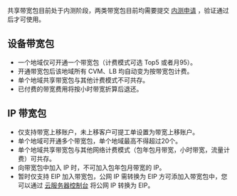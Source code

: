 共享带宽包目前处于内测阶段，两类带宽包目前均需要提交 [内测申请](https://cloud.tencent.com/act/apply/bwp_apply) ，验证通过后才可使用。
## 设备带宽包
- 一个地域仅可开通一个带宽包（计费模式可选 Top5 或者月95）。
- 开通带宽包后该地域所有 CVM、LB 均自动变为按带宽包计费。
- 单个地域共享带宽包与其他计费模式不可共存。
- 已付费的带宽费用将按小时带宽折算后退还。

## IP 带宽包
- 仅支持带宽上移账户，未上移客户可提工单设置为带宽上移账户。
- 单个地域可开通多个带宽包，单个地域最高不得超过20个。
- 单个地域共享带宽包与其他网络计费模式（包年包月带宽，小时带宽，流量计费）可共存。
- 向带宽包中加入 IP 时，不可加入包年包月带宽的 IP。
- 暂时仅支持 EIP 加入带宽包，公网 IP 需转换为 EIP 方可添加入带宽包中，您可以通过 [云服务器控制台](https://console.cloud.tencent.com/cvm/index) 将公网 IP 转换为 EIP。
